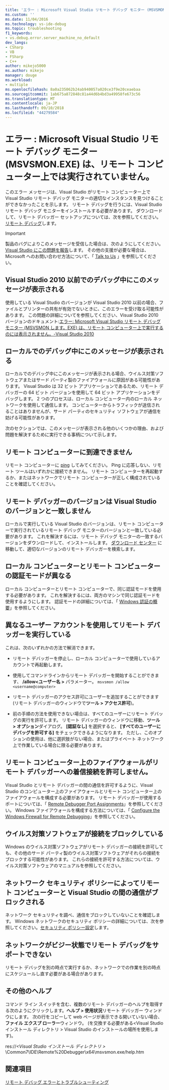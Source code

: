 ```yaml
---
title: 'エラー : Microsoft Visual Studio リモート デバッグ モニター (MSVSMON.EXE) は、リモート コンピューター上では実行されていません。 | Microsoft Docs'
ms.custom: ''
ms.date: 11/04/2016
ms.technology: vs-ide-debug
ms.topic: troubleshooting
f1_keywords:
- vs.debug.error.server_machine_no_default
dev_langs:
- CSharp
- VB
- FSharp
- C++
author: mikejo5000
ms.author: mikejo
manager: douge
ms.workload:
- multiple
ms.openlocfilehash: 8a0a235062b24ab940057a020ce3f9e20ceaebaa
ms.sourcegitcommit: 1ab675a872848c81a44d6b4bd3a49958fe673c56
ms.translationtype: MT
ms.contentlocale: ja-JP
ms.lasthandoff: 09/10/2018
ms.locfileid: "44279584"
---
```

# <a name="error-the-microsoft-visual-studio-remote-debugging-monitor-msvsmonexe-does-not-appear-to-be-running-on-the-remote-computer"></a>エラー : Microsoft Visual Studio リモート デバッグ モニター (MSVSMON.EXE) は、リモート コンピューター上では実行されていません。
このエラー メッセージは、Visual Studio がリモート コンピューター上で Visual Studio リモート デバッグ モニターの適切なインスタンスを見つけることができなかったことを示します。 リモート デバッグを行うには、Visual Studio リモート デバッグ モニターをインストールする必要があります。 ダウンロードして、リモート デバッガー セットアップについては、次を参照してください。[リモート デバッグ](../debugger/remote-debugging.md)します。  
  
> [!IMPORTANT]
>  製品のバグによりこのメッセージを受信した場合は、次のようにしてください。 [Visual Studio にこの問題を報告](../ide/how-to-report-a-problem-with-visual-studio-2017.md)します。 その他の支援が必要な場合は、Microsoft へのお問い合わせ方法について、「 [Talk to Us](../ide/talk-to-us.md) 」を参照してください。  
  
## <a name="i-got-this-message-while-i-was-debugging-in-visual-studio-2010-or-earlier"></a>Visual Studio 2010 以前でのデバッグ中にこのメッセージが表示される  
 使用している Visual Studio のバージョンが Visual Studio 2010 以前の場合、ファイルとプリンターの共有が有効でないときに、このエラーを受け取る可能性があります。 この問題の詳細についてを参照してください、Visual Studio 2010 バージョンのドキュメント:[エラー: Microsoft Visual Studio リモート デバッグ モニター (MSVSMON します。EXE) は、リモート コンピューター上で実行するのには表示されません。-Visual Studio 2010](https://docs.microsoft.com/previous-versions/visualstudio/visual-studio-2010/ms164726(v=vs.100))  
  
## <a name="i-got-this-message-while-i-was-debugging-locally"></a>ローカルでのデバッグ中にこのメッセージが表示される  
 ローカルでのデバッグ中にこのメッセージが表示される場合、ウイルス対策ソフトウェアまたはサード パーティ製のファイアウォールに原因がある可能性があります。 Visual Studio は 32 ビット アプリケーションであるため、リモート デバッガーの 64 ビット バージョンを使用して 64 ビット アプリケーションをデバッグします。 2 つのプロセスは、ローカル コンピューター内のローカル ネットワークを使用して通信します。 コンピューターからトラフィックが送信されることはありませんが、サード パーティのセキュリティ ソフトウェアが通信を妨げる可能性があります。  
  
 次のセクションでは、このメッセージが表示される他のいくつかの理由、および問題を解決するために実行できる事柄について示します。  
  
## <a name="the-remote-machine-is-not-reachable"></a>リモート コンピューターに到達できません  
 リモート コンピューターに [ping](https://technet.microsoft.com/en-us/library/ee624059\(v=ws.10\).aspx) してみてください。 Ping に応答しない、リモート ツールはいずれかに接続できません。 リモート コンピューターを再起動するか、またはネットワークでリモート コンピューターが正しく構成されていることを確認してください。  
  
## <a name="the-version-of-the-remote-debugger-doesnt-match-the-version-of-visual-studio"></a>リモート デバッガーのバージョンは Visual Studio のバージョンと一致しません  
 ローカルで実行している Visual Studio のバージョンは、リモート コンピューターで実行されているリモート デバッグ モニターのバージョンと一致している必要があります。 これを解決するには、リモート デバッグ モニターの一致するバージョンをダウンロードして、インストールします。 [ダウンロード センター](http://www.microsoft.com/en-us/download) に移動して、適切なバージョンのリモート デバッガーを検索します。  
  
## <a name="the-local-and-remote-machines-have-different-authentication-modes"></a>ローカル コンピューターとリモート コンピューターの認証モードが異なる  
 ローカル コンピューターとリモート コンピューターで、同じ認証モードを使用する必要があります。 これを解決するには、両方のマシンで同じ認証モードを使用するようにします。 認証モードの詳細については、「 [Windows 認証の概要](https://technet.microsoft.com/en-us/library/hh831472.aspx)」を参照してください。  
  
## <a name="the-remote-debugger-is-running-under-a-different-user-account"></a>異なるユーザー アカウントを使用してリモート デバッガーを実行している  
 これは、次のいずれかの方法で解消できます。  
  
-   リモート デバッガーを停止し、ローカル コンピューターで使用しているアカウントで再起動します。  
  
-   使用してコマンドラインからリモート デバッガーを開始することができます、 **/allow\<ユーザー名 >** パラメーター。 `msvsmon /allow <username@computer>`  
  
-   リモート デバッガーのアクセス許可にユーザーを追加することができます (リモート デバッガーのウィンドウで**ツール > アクセス許可**)。  
  
-   前の手順の方法を使用できない場合は、すべてのユーザーにリモート デバッグの実行を許可します。 リモート デバッガーのウィンドウに移動、**ツール > オプション**ダイアログ。 **[認証なし]** を選択すると、 **[すべてのユーザーにデバッグを許可する]** をチェックできるようになります。 ただし、このオプションの使用は、他に選択肢がない場合、またはプライベート ネットワーク上で作業している場合に限る必要があります。  
  
## <a name="the-firewall-on-the-remote-machine-doesnt-allow-incoming-connections-to-the-remote-debugger"></a>リモート コンピューター上のファイアウォールがリモート デバッガーへの着信接続を許可しません。  
 Visual Studio とリモート デバッガーの間の通信を許可するように、Visual Studio のコンピューター上のファイアウォールとリモート コンピューター上のファイアウォールを構成する必要があります。 リモート デバッガーが使用するポートについては、「 [Remote Debugger Port Assignments](../debugger/remote-debugger-port-assignments.md)」を参照してください。 Windows ファイアウォールを構成する方法については、「 [Configure the Windows Firewall for Remote Debugging](../debugger/configure-the-windows-firewall-for-remote-debugging.md)」を参照してください。  
  
## <a name="anti-virus-software-is-blocking-the-connections"></a>ウイルス対策ソフトウェアが接続をブロックしている  
 Windows のウイルス対策ソフトウェアがリモート デバッガーの接続を許可しても、その他のサード パーティ製のウイルス対策ソフトウェアがそれらの接続をブロックする可能性があります。 これらの接続を許可する方法については、ウイルス対策ソフトウェアのマニュアルを参照してください。  
  
## <a name="network-security-policy-is-blocking-communication-between-the-remote-machine-and-visual-studio"></a>ネットワーク セキュリティ ポリシーによってリモート コンピューターと Visual Studio の間の通信がブロックされる  
 ネットワーク セキュリティを調べ、通信をブロックしていないことを確認します。 Windows ネットワークのセキュリティ ポリシーの詳細については、次を参照してください。[セキュリティ ポリシー設定](/windows/device-security/security-policy-settings/security-policy-settings)します。  
  
## <a name="the-network-is-too-busy-to-support-remote-debugging"></a>ネットワークがビジー状態でリモート デバッグをサポートできない  
 リモート デバッグを別の時点で実行するか、ネットワークでの作業を別の時点にスケジュールし直す必要がある場合があります。  
  
## <a name="more-help"></a>その他のヘルプ  
 コマンド ライン スイッチを含む、複数のリモート デバッガーのヘルプを取得する次のようにクリックします。**ヘルプ > 使用状況**リモート デバッガー ウィンドウにします。 次の行をコピーして web ページが表示できる開いていない場合、**ファイル エクスプ ローラー**ウィンドウ。 (を交換する必要がある\<Visual Studio インストール ディレクトリ > Visual Studio のインストールの場所を使用します)。  
  
 res://*\<Visual Studio インストール ディレクトリ >* \Common7\IDE\Remote%20Debugger\x64\msvsmon.exe/help.htm  
  
## <a name="see-also"></a>関連項目  
 [リモート デバッグ エラーとトラブルシューティング](../debugger/remote-debugging-errors-and-troubleshooting.md)